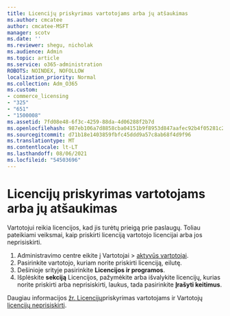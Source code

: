 ```yaml
---
title: Licencijų priskyrimas vartotojams arba jų atšaukimas
ms.author: cmcatee
author: cmcatee-MSFT
manager: scotv
ms.date: ''
ms.reviewer: shegu, nicholak
ms.audience: Admin
ms.topic: article
ms.service: o365-administration
ROBOTS: NOINDEX, NOFOLLOW
localization_priority: Normal
ms.collection: Adm_O365
ms.custom:
- commerce_licensing
- "325"
- "651"
- "1500008"
ms.assetid: 7fd08e48-6f3c-4259-88da-4d06288f2b7d
ms.openlocfilehash: 987eb106a7d8858cba04151b9f8953d847aafec92b4f05281c2bbde4edaf91e6
ms.sourcegitcommit: d71b18e1403859fbfc45ddd9a57c8ab68f4d9f96
ms.translationtype: MT
ms.contentlocale: lt-LT
ms.lasthandoff: 08/06/2021
ms.locfileid: "54503696"
---
```

# <a name="assign-or-unassign-licenses-to-users"></a>Licencijų priskyrimas vartotojams arba jų atšaukimas

Vartotojui reikia licencijos, kad jis turėtų prieigą prie paslaugų. Toliau pateikiami veiksmai, kaip priskirti licenciją vartotojo licencijai arba jos neprisiskirti.
  
1. Administravimo centre eikite  į Vartotojai \> [aktyvūs vartotojai](https://go.microsoft.com/fwlink/p/?linkid=834822).
2. Pasirinkite vartotojo, kuriam norite priskirti licenciją, eilutę.
3. Dešinioje srityje pasirinkite **Licencijos ir programos**.
4. Išplėskite **sekciją** Licencijos, pažymėkite arba išvalykite licencijų, kurias norite priskirti arba neprisiskirti, laukus, tada pasirinkite **Įrašyti keitimus**.

Daugiau informacijos [žr. Licencijų](/microsoft-365/admin/manage/assign-licenses-to-users)priskyrimas vartotojams ir Vartotojų [licencijų neprisiskirti](/microsoft-365/admin/manage/remove-licenses-from-users).